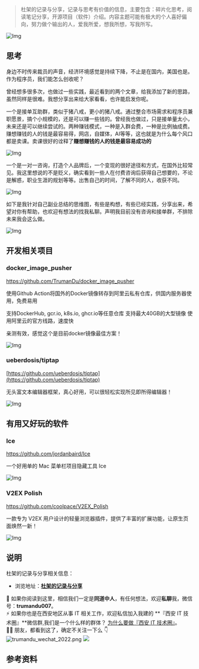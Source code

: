 > 杜架的记录与分享，记录与思考有价值的信息，主要包含：碎片化思考，阅读笔记分享，开源项目（软件）介绍。内容主题可能有极大的个人喜好偏向，努力做个输出的人，爱我所爱，想我所想，写我所写。

![Img](https://static.trumandu.top/yank-note-picgo-img-20240715222041.png)


## 思考

身边不时传来裁员的声音，经济环境感觉是持续下降，不止是在国内，美国也是。作为程序员，我们能怎么创收呢？

曾经想多很多次，也做过一些实践，最近看到的两个文章，给我添加了新的思路，虽然同样是很难。我想分享出来给大家看看，也许能启发你呢。

一个是接单互助群，类似于猪八戒，更小的猪八戒。通过整合市场需求和程序员兼职愿景，搞个小规模的，还是可以赚一些钱的。曾经我也做过，只是接单量太小，未来还是可以继续尝试的。两种赚钱模式，一种是入群会费，一种是比例抽成费。
赚想赚钱的人的钱是最容易得，网店，自媒体，AI等等，这也就是为什么每个风口都是卖课。卖课很好的诠释了**赚想赚钱的人的钱是最容易成功的**

![Img](https://static.trumandu.top/yank-note-picgo-img-20240715223635.png)


一个是一对一咨询，打造个人品牌后，一个变现的很好途径和方式，在国外比较常见。我这里想说的不是贬义，确实看到一些人在付费咨询后获得自己想要的，不论是解惑，职业生涯的规划等等。出售自己的时间，了解不同的人，收获不同。

![Img](https://static.trumandu.top/yank-note-picgo-img-20240715224434.png)


如下是我针对自己副业总结的思维图，有些是构想，有些已经实践，分享出来，希望对你有帮助，也欢迎有想法的找我私聊。声明我目前没有咨询和接单群，不排除未来我会这么做。

![Img](https://static.trumandu.top/yank-note-picgo-img-20240715224748.png)


## 开发相关项目

### docker_image_pusher

https://github.com/TrumanDu/docker_image_pusher

使用Github Action将国外的Docker镜像转存到阿里云私有仓库，供国内服务器使用，免费易用

支持DockerHub, gcr.io, k8s.io, ghcr.io等任意仓库
支持最大40GB的大型镜像
使用阿里云的官方线路，速度快

亲测有效，感觉这个是目前docker镜像最佳方案！

![Img](https://static.trumandu.top/yank-note-picgo-img-20240713131038.png)


### ueberdosis/tiptap

[https://github.com/ueberdosis/tiptap](https://github.com/ueberdosis/tiptap)

无头富文本编辑器框架，真心好用，可以很轻松实现所见即所得编辑器！

![Img](https://static.trumandu.top/yank-note-picgo-img-20240713134139.png)



## 有用又好玩的软件

### Ice 

https://github.com/jordanbaird/Ice

一个好用单的 Mac 菜单栏项目隐藏工具 Ice

![Img](https://static.trumandu.top/yank-note-picgo-img-20240709151836.png)

### V2EX Polish

https://github.com/coolpace/V2EX_Polish

一款专为 V2EX 用户设计的轻量浏览器插件，提供了丰富的扩展功能，让原生页面焕然一新！

![Img](https://static.trumandu.top/yank-note-picgo-img-20240709155826.png)


## 说明

杜架的记录与分享相关信息：

-   浏览地址：[**杜架的记录与分享**](http://blog.trumandu.top/categories/杜架的记录与分享/)

🙌 如果你阅读到这里，相信我们一定是**同道中人**，有任何想法，欢迎**私聊**我，微信号：**trumandu007**。<br />⚡️ 如果你也是在西安地区从事 IT 相关工作，欢迎私信加入我建的 **『西安 IT 技术圈』**微信群,我们是一个什么样的群体？ [为什么要做『西安 IT 技术圈』](https://mp.weixin.qq.com/s?__biz=MzI4NTMwNTQ5Mg==&mid=2247483684&idx=1&sn=4c1f96c16463601a7e220a06649f4cd3)。<br />👬🏻 朋友，都看到这了，确定不关注一下么 👇<br />
![trumandu_wechat_2022.png](http://static.trumandu.top/trumandu_wechat_2022.png)
![](https://static.trumandu.top/view_good_share.gif)
## 参考资料

